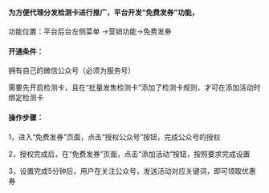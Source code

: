 #### 为方便代理分发检测卡进行推广，平台开发“免费发券”功能，

功能位置：平台后台左侧菜单 -&gt;营销功能-&gt;免费发券

#### 开通条件：

拥有自己的微信公众号（必须为服务号）

需要先开启检测卡，且在“批量发售检测卡”添加了检测卡规则，才可在添加活动时绑定检测卡

#### 操作步骤：

1，进入“免费发券”页面，点击“授权公众号”按钮，完成公众号的授权

2，授权完成后，在“免费发券”页面，点击“添加活动”按钮，按照要求完成设置

3，设置完成5分钟后，用户在关注公众号，发送活动对应关键词，即可领取优惠券

